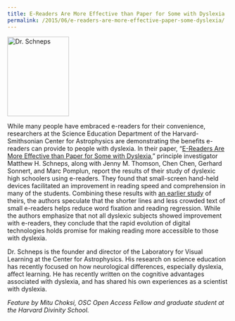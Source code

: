 ```yaml
---
title: E-Readers Are More Effective than Paper for Some with Dyslexia
permalink: /2015/06/e-readers-are-more-effective-paper-some-dyslexia/
---
```

<img src="{{site.baseurl}}/assets/img/DrSchneps-portrait%20cropped%202.jpeg" alt="Dr. Schneps" title="Dr. Schneps" class="floatright" height="181" width="140">

While many people have embraced e-readers for their convenience, researchers at the Science Education Department of the Harvard-Smithsonian Center for Astrophysics are demonstrating the benefits e-readers can provide to people with dyslexia. In their paper, “[E-Readers Are More Effective than Paper for Some with Dyslexia](http://dash.harvard.edu/handle/1/11877034),” principle investigator Matthew H. Schneps, along with Jenny M. Thomson, Chen Chen, Gerhard Sonnert, and Marc Pomplun, report the results of their study of dyslexic high schoolers using e-readers. They found that small-screen hand-held devices facilitated an improvement in reading speed and comprehension in many of the students. Combining these results with [an earlier study](http://dash.harvard.edu/handle/1/11855772) of theirs, the authors speculate that the shorter lines and less crowded text of small e-readers helps reduce word fixation and reading regression. While the authors emphasize that not all dyslexic subjects showed improvement with e-readers, they conclude that the rapid evolution of digital technologies holds promise for making reading more accessible to those with dyslexia.

Dr. Schneps is the founder and director of the Laboratory for Visual Learning at the Center for Astrophysics. His research on science education has recently focused on how neurological differences, especially dyslexia, affect learning. He has recently written on the cognitive advantages associated with dyslexia, and has shared his own experiences as a scientist with dyslexia.

_Feature by Mitu Choksi, OSC Open Access Fellow and graduate student at the Harvard Divinity School._ 

